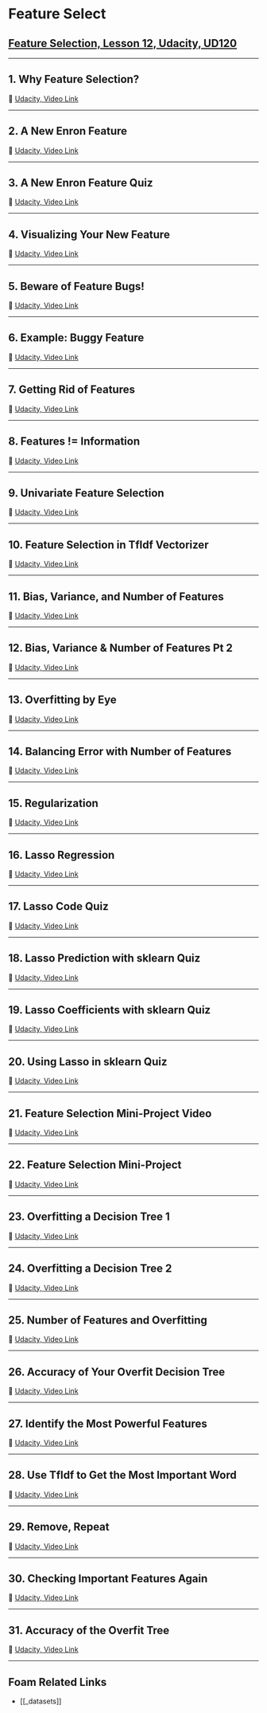 # Feature Select

## [Feature Selection, Lesson 12, Udacity, UD120](https://classroom.udacity.com/courses/ud120/lessons/2948958577/concepts/30368385820923)

---

## **1. Why Feature Selection?**

🎥 [Udacity, Video Link]()

---

## **2. A New Enron Feature**

🎥 [Udacity, Video Link]()

---

## **3. A New Enron Feature Quiz**

🎥 [Udacity, Video Link]()

---

## **4. Visualizing Your New Feature**

🎥 [Udacity, Video Link]()

---

## **5. Beware of Feature Bugs!**

🎥 [Udacity, Video Link]()

---

## **6. Example: Buggy Feature**

🎥 [Udacity, Video Link]()

---

## **7. Getting Rid of Features**

🎥 [Udacity, Video Link]()

---

## **8. Features != Information**

🎥 [Udacity, Video Link]()

---

## **9. Univariate Feature Selection**

🎥 [Udacity, Video Link]()

---

## **10. Feature Selection in TfIdf Vectorizer**

🎥 [Udacity, Video Link]()

---

## **11. Bias, Variance, and Number of Features**

🎥 [Udacity, Video Link]()

---

## **12. Bias, Variance & Number of Features Pt 2**

🎥 [Udacity, Video Link]()

---

## **13. Overfitting by Eye**

🎥 [Udacity, Video Link]()

---

## **14. Balancing Error with Number of Features**

🎥 [Udacity, Video Link]()

---

## **15. Regularization**

🎥 [Udacity, Video Link]()

---

## **16. Lasso Regression**

🎥 [Udacity, Video Link]()

---

## **17. Lasso Code Quiz**

🎥 [Udacity, Video Link]()

---

## **18. Lasso Prediction with sklearn Quiz**

🎥 [Udacity, Video Link]()

---

## **19. Lasso Coefficients with sklearn Quiz**

🎥 [Udacity, Video Link]()

---

## **20. Using Lasso in sklearn Quiz**

🎥 [Udacity, Video Link]()

---

## **21. Feature Selection Mini-Project Video**

🎥 [Udacity, Video Link]()

---

## **22. Feature Selection Mini-Project**

🎥 [Udacity, Video Link]()

---

## **23. Overfitting a Decision Tree 1**

🎥 [Udacity, Video Link]()

---

## **24. Overfitting a Decision Tree 2**

🎥 [Udacity, Video Link]()

---

## **25. Number of Features and Overfitting**

🎥 [Udacity, Video Link]()

---

## **26. Accuracy of Your Overfit Decision Tree**

🎥 [Udacity, Video Link]()

---

## **27. Identify the Most Powerful Features**

🎥 [Udacity, Video Link]()

---

## **28. Use TfIdf to Get the Most Important Word**

🎥 [Udacity, Video Link]()

---

## **29. Remove, Repeat**

🎥 [Udacity, Video Link]()

---

## **30. Checking Important Features Again**

🎥 [Udacity, Video Link]()

---

## **31. Accuracy of the Overfit Tree**

🎥 [Udacity, Video Link]()

---

## Foam Related Links

- [[_datasets]]
